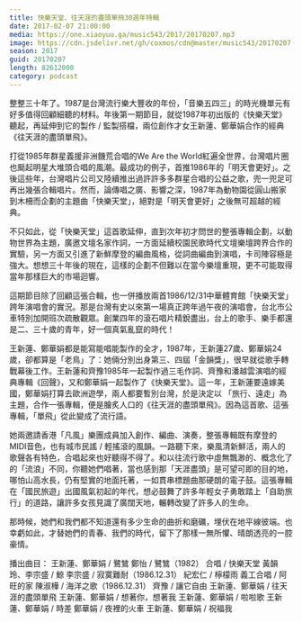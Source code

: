 ```yaml
---
title: 快樂天堂、往天涯的盡頭單飛30週年特輯
date: 2017-02-07 21:00:00
media: https://one.xiaoyuu.ga/music543/2017/20170207.mp3
image: https://cdn.jsdelivr.net/gh/coxmos/cdn@master/music543/20170207.jpg
season: 2017
guid: 20170207
length: 82612000
category: podcast
---
```


整整三十年了。1987是台灣流行樂大豐收的年份，「音樂五四三」的時光機單元有好多值得回顧細聽的材料。年後第一期節目，就從1987年初出版的《快樂天堂》聽起，再延伸到它的製作 / 監製搭檔，兩位創作才女王新蓮、鄭華娟合作的經典《往天涯的盡頭單飛》。

打從1985年群星義援非洲饑荒合唱的We Are the World紅遍全世界，台灣唱片圈也颳起明星大堆頭合唱的風潮。最成功的例子，首推1986年的「明天會更好」。之後這些年，台灣唱片公司又陸續推出過許許多多群星合唱的公益之歌，兜一兜足可再出幾張合輯唱片。然而，論傳唱之廣、影響之深，1987年為動物園從圓山搬家到木柵而企劃的主題曲「快樂天堂」，絕對是「明天會更好」之後無可超越的經典。

不只如此，從「快樂天堂」這首歌延伸，直到次年初才問世的整張專輯企劃，以動物世界為主題，廣邀文壇名家作詞，一方面延續校園民歌時代文壇樂壇跨界合作的實驗，另一方面又引進了新鮮摩登的編曲風格，從詞曲編曲到演唱，卡司陣容極是強大。想想三十年後的現在，這樣的企劃不但難以在當今樂壇重現，更不可能取得當年那樣巨大的市場迴響。

這期節目除了回顧這張合輯，也一併播放兩首1986/12/31中華體育館「快樂天堂」跨年演唱會的實況。那是台灣有史以來第一場真正跨年過午夜的演唱會，台北市公車特別加開班次疏散觀眾。創業四年的滾石唱片精銳盡出，台上的歌手、樂手都還是二、三十歲的青年，好一個真氣亂竄的時代！

王新蓮、鄭華娟都是能寫能唱能製作的全才，1987年，王新蓮27歲、鄭華娟24歲，卻都算是「老鳥」了：她倆分別出身第三、四屆「金韻獎」，很早就從歌手轉戰幕後工作。王新蓮和齊豫1985年一起製作過三毛作詞、齊豫和潘越雲演唱的經典專輯《回聲》，又和鄭華娟一起製作了《快樂天堂》。這一年，王新蓮要遠嫁美國，鄭華娟打算去歐洲遊學，兩人都要暫別台灣，於是決定以 「旅行、遠走」為主題，合作一張專輯，便是膾炙人口的《往天涯的盡頭單飛》。因為這首歌、這張專輯，「單飛」從此變成了流行語。

她兩邀請香港「凡風」樂團成員加入創作、編曲、演奏，整張專輯既有摩登的MIDI音色，也有城市民謠 / 輕搖滾的風韻。一路聽下來，樂風清新鮮活，兩人的歌聲各有特色，合唱起來也好聽得不得了。和以往流行歌中虛無飄渺的、概念化了的「流浪」不同，你聽她們唱著，當也感到那「天涯盡頭」是可望可即的目的地，哪怕山高水長，仍有堅實的地面托著，一如貫串標題曲那硬朗的電子鼓。這張專輯在「國民旅遊」出國風氣初起的年代，想必鼓舞了許多年輕女子勇敢踏上「自助旅行」的道路，讓許多女孩見識了廣闊天地，輾轉改變了許多人的生命。

那時候，她們和我們都不知道還有多少生命的曲折和磨礪，埋伏在地平線彼端。也幸虧如此，才替她們的青春、我們的時代，留下了那樣一無所懼、晴朗透亮的一腔豪情。

播出曲目：
王新蓮、鄭華娟 / 鷺鷥
鄭怡 / 鷺鷥（1982）
合唱 / 快樂天堂
黃韻玲、李宗盛 / 鯨
李宗盛 / 寂寞難耐（1986.12.31）
紀宏仁 / 檸檬雨
義工合唱 / 阿旺的家
陳淑樺 / 海洋之歌（1986.12.31）
齊豫 / 讓它自由
王新蓮、鄭華娟 / 往天涯的盡頭單飛
王新蓮、鄭華娟 / 想著你，想著我
王新蓮、鄭華娟 / 啦啦歌
王新蓮、鄭華娟 / 時差
鄭華娟 / 夜裡的火車
王新蓮、鄭華娟 / 祝福我
